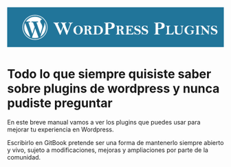 # ![](/assets/wordpress-plugins.png)

# Todo lo que siempre quisiste saber sobre plugins de wordpress y nunca pudiste preguntar

En este breve manual vamos a ver los plugins que puedes usar para mejorar tu experiencia en Wordpress.

Escribirlo en GitBook pretende ser una forma de mantenerlo siempre abierto y vivo, sujeto a modificaciones, mejoras y ampliaciones por parte de la comunidad.

